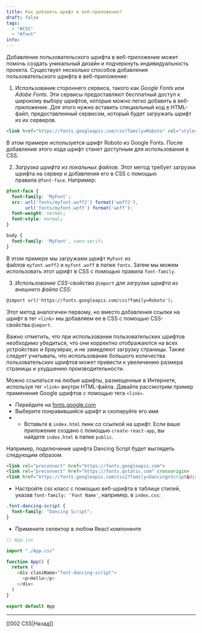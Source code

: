 ```yaml
---
title: Как добавить шрифт в веб-приложение?
draft: false
tags:
  - "#CSS"
  - "#font"
info:
---
```

Добавление пользовательского шрифта в веб-приложение может помочь создать уникальный дизайн и подчеркнуть индивидуальность проекта. Существует несколько способов добавления пользовательского шрифта в веб-приложение:

1. Использование стороннего сервиса, такого как _Google Fonts_ или _Adobe Fonts_.
   Эти сервисы предоставляют бесплатный доступ к широкому выбору шрифтов, которые можно легко добавить в веб-приложение. Для этого нужно вставить специальный код в HTML-файл, предоставленный сервисом, который будет загружать шрифт из их серверов.

```html
<link href="https://fonts.googleapis.com/css?family=Roboto" rel="stylesheet">
```

В этом примере используется шрифт Roboto из Google Fonts. После добавления этого кода шрифт станет доступным для использования в CSS.

2. _Загрузка шрифта из локальных файлов._ Этот метод требует загрузки шрифта на сервер и добавления его в CSS с помощью правила `@font-face`. Например:

```css
@font-face {
  font-family: 'MyFont';
  src: url('fonts/myfont.woff2') format('woff2'),
       url('fonts/myfont.woff') format('woff');
  font-weight: normal;
  font-style: normal;
}

body {
  font-family: 'MyFont', sans-serif;
}
```

В этом примере мы загружаем шрифт `MyFont` из файлов `myfont.woff2` и `myfont.woff` в папке `fonts`. Затем мы можем использовать этот шрифт в CSS с помощью правила `font-family`.

3. _Использование CSS-свойства `@import` для загрузки шрифта из внешнего файла CSS:_

```html
@import url('https://fonts.googleapis.com/css?family=Roboto');
```

Этот метод аналогичен первому, но вместо добавления ссылки на шрифт в тег `<link>` мы добавляем ее в CSS с помощью CSS-свойства `@import`.

Важно отметить, что при использовании пользовательских шрифтов необходимо убедиться, что они корректно отображаются на всех устройствах и браузерах, и не замедляют загрузку страницы. Также следует учитывать, что использование большого количества пользовательских шрифтов может привести к увеличению размера страницы и ухудшению производительности.

Можно ссылаться на любые шрифты, размещенные в Интернете, используя тег `<link>` внутри HTML-файла. Давайте рассмотрим пример применения Google шрифтов с помощью тега `<link>`.

- Перейдите на [fonts.google.com](https://fonts.google.com/)
- Выберите понравившийся шрифт и скопируйте его имя
- - Вставьте в `index.html` линк со ссылкой на шрифт. Если ваше приложение создано с помощью `create-react-app`, вы найдете `index.html` в папке `public`.

Например, подключение шрифта Dancing Script будет выглядеть следующим образом.

```html
<link rel="preconnect" href="https://fonts.googleapis.com">
<link rel="preconnect" href="https://fonts.gstatic.com" crossorigin>
<link href="https://fonts.googleapis.com/css2?family=Dancing+Script&display=swap" rel="sty
```

- Настройте css класс с помощью веб-шрифта в таблице стилей, указав `font-family: 'Font Name'`, например, в `index.css`:

```css
.font-dancing-script {
  font-family: "Dancing Script";
}
```

- Примените селектор в любом React компоненте

```javascript
// App.jsx

import "./App.css"

function App() {
  return (
    <div className="font-dancing-script">
      <p>Hello</p>
    </div>
  )
}

export default App
```

---

[[002 CSS|Назад]]